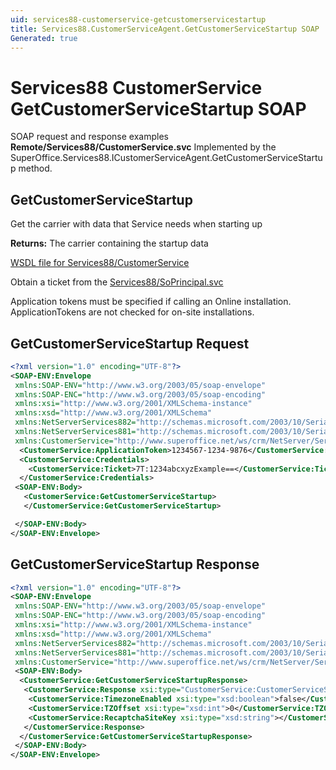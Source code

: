 ```yaml
---
uid: services88-customerservice-getcustomerservicestartup
title: Services88.CustomerServiceAgent.GetCustomerServiceStartup SOAP
Generated: true
---
```


# Services88 CustomerService GetCustomerServiceStartup SOAP

SOAP request and response examples **Remote/Services88/CustomerService.svc**
Implemented by the <see cref="M:SuperOffice.Services88.ICustomerServiceAgent.GetCustomerServiceStartup">SuperOffice.Services88.ICustomerServiceAgent.GetCustomerServiceStartup</see> method.

## GetCustomerServiceStartup

Get the carrier with data that Service needs when starting up


**Returns:** The carrier containing the startup data


[WSDL file for Services88/CustomerService](../Services88-CustomerService.md)

Obtain a ticket from the [Services88/SoPrincipal.svc](../SoPrincipal/SoPrincipal.md)

Application tokens must be specified if calling an Online installation. ApplicationTokens are not checked for on-site installations.

## GetCustomerServiceStartup Request

```xml
<?xml version="1.0" encoding="UTF-8"?>
<SOAP-ENV:Envelope
 xmlns:SOAP-ENV="http://www.w3.org/2003/05/soap-envelope"
 xmlns:SOAP-ENC="http://www.w3.org/2003/05/soap-encoding"
 xmlns:xsi="http://www.w3.org/2001/XMLSchema-instance"
 xmlns:xsd="http://www.w3.org/2001/XMLSchema"
 xmlns:NetServerServices882="http://schemas.microsoft.com/2003/10/Serialization/Arrays"
 xmlns:NetServerServices881="http://schemas.microsoft.com/2003/10/Serialization/"
 xmlns:CustomerService="http://www.superoffice.net/ws/crm/NetServer/Services88">
  <CustomerService:ApplicationToken>1234567-1234-9876</CustomerService:ApplicationToken>
  <CustomerService:Credentials>
    <CustomerService:Ticket>7T:1234abcxyzExample==</CustomerService:Ticket>
  </CustomerService:Credentials>
 <SOAP-ENV:Body>
   <CustomerService:GetCustomerServiceStartup>
   </CustomerService:GetCustomerServiceStartup>

 </SOAP-ENV:Body>
</SOAP-ENV:Envelope>

```


## GetCustomerServiceStartup Response

```xml
<?xml version="1.0" encoding="UTF-8"?>
<SOAP-ENV:Envelope
 xmlns:SOAP-ENV="http://www.w3.org/2003/05/soap-envelope"
 xmlns:SOAP-ENC="http://www.w3.org/2003/05/soap-encoding"
 xmlns:xsi="http://www.w3.org/2001/XMLSchema-instance"
 xmlns:xsd="http://www.w3.org/2001/XMLSchema"
 xmlns:NetServerServices882="http://schemas.microsoft.com/2003/10/Serialization/Arrays"
 xmlns:NetServerServices881="http://schemas.microsoft.com/2003/10/Serialization/"
 xmlns:CustomerService="http://www.superoffice.net/ws/crm/NetServer/Services88">
 <SOAP-ENV:Body>
  <CustomerService:GetCustomerServiceStartupResponse>
   <CustomerService:Response xsi:type="CustomerService:CustomerServiceStartup">
    <CustomerService:TimezoneEnabled xsi:type="xsd:boolean">false</CustomerService:TimezoneEnabled>
    <CustomerService:TZOffset xsi:type="xsd:int">0</CustomerService:TZOffset>
    <CustomerService:RecaptchaSiteKey xsi:type="xsd:string"></CustomerService:RecaptchaSiteKey>
   </CustomerService:Response>
  </CustomerService:GetCustomerServiceStartupResponse>
 </SOAP-ENV:Body>
</SOAP-ENV:Envelope>

```

